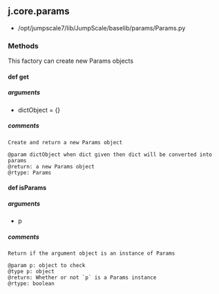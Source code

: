 <!-- toc -->
## j.core.params

- /opt/jumpscale7/lib/JumpScale/baselib/params/Params.py

### Methods

This factory can create new Params objects

#### def get 

##### arguments

- dictObject = \{\}

##### comments

```
Create and return a new Params object

@param dictObject when dict given then dict will be converted into params
@return: a new Params object
@rtype: Params

```

#### def isParams 

##### arguments

- p

##### comments

```
Return if the argument object is an instance of Params

@param p: object to check
@type p: object
@return: Whether or not `p` is a Params instance
@rtype: boolean

```

